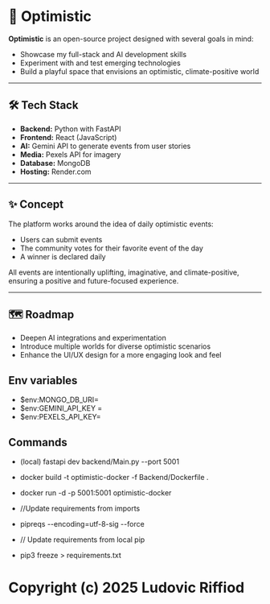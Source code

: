 # 🌱 Optimistic

**Optimistic** is an open-source project designed with several goals in mind:

- Showcase my full-stack and AI development skills
- Experiment with and test emerging technologies
- Build a playful space that envisions an optimistic, climate-positive world

---

## 🛠 Tech Stack

- **Backend:** Python with FastAPI
- **Frontend:** React (JavaScript)
- **AI:** Gemini API to generate events from user stories
- **Media:** Pexels API for imagery
- **Database:** MongoDB
- **Hosting:** Render.com

---

## ✨ Concept

The platform works around the idea of daily optimistic events:

- Users can submit events
- The community votes for their favorite event of the day
- A winner is declared daily

All events are intentionally uplifting, imaginative, and climate-positive, ensuring a positive and future-focused experience.

---



## 🗺 Roadmap

- Deepen AI integrations and experimentation
- Introduce multiple worlds for diverse optimistic scenarios
- Enhance the UI/UX design for a more engaging look and feel

## Env variables 
- $env:MONGO_DB_URI=
- $env:GEMINI_API_KEY =
- $env:PEXELS_API_KEY=

## Commands
- (local) fastapi dev backend/Main.py --port 5001
- docker build -t optimistic-docker -f Backend/Dockerfile .
- docker run -d -p 5001:5001 optimistic-docker

- //Update requirements from imports 
- pipreqs --encoding=utf-8-sig --force   
- // Update requirements from local pip 
- pip3 freeze > requirements.txt    


# Copyright (c) 2025 Ludovic Riffiod